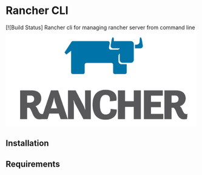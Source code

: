 # Rancher CLI

[![Build Status]
Rancher cli for managing rancher server from command line
![Alt text](/rancher.png?raw=true "Rancher Logo")

## Installation

## Requirements
